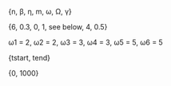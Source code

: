 {n, β, η, m, ω, Ω, γ}

{6, 0.3, 0, 1, see below, 4, 0.5}

ω1 = 2, ω2 = 2, ω3 = 3, ω4 = 3, ω5 = 5, ω6 = 5

{tstart, tend}

{0, 1000}
